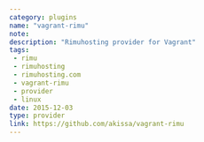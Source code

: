 ```yaml
---
category: plugins
name: "vagrant-rimu"
note: 
description: "Rimuhosting provider for Vagrant"
tags:
 - rimu
 - rimuhosting
 - rimuhosting.com
 - vagrant-rimu
 - provider
 - linux
date: 2015-12-03
type: provider
link: https://github.com/akissa/vagrant-rimu
---
```


